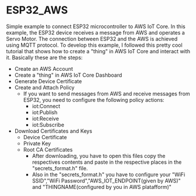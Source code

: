 # ESP32_AWS
Simple example to connect ESP32 microcontroller to AWS IoT Core. In this example, the ESP32 device receives a message from AWS and operates a Servo Motor.
The connection between ESP32 and the AWS is achieved using MQTT protocol.
To develop this example, I followed this pretty cool tutorial that shows how to create a "thing" in AWS IoT Core and interact with it. Basically these are the steps:
  - Create an AWS Account
  - Create a "thing" in AWS IoT Core Dashboard
  - Generate Device Certificate
  - Create and Attach Policy
    - If you want to send messages from AWS and receive messages from ESP32, you need to configure the following policy actions:
      - iot:Connect
      - iot:Publish
      - iot:Receive
      - iot:Subscribe
  - Download Certificates and Keys
    - Device Certificate
    - Private Key
    - Root CA Certificates
      - After downloading, you have to open this files copy the respectives contents and paste in the respective places in the "secrets_format.h" file.
      - Also in the "secrets_format.h" you have to configure your "WiFi SSID","WiFi Password","AWS_IOT_ENDPOINT(given by AWS)" and "THINGNAME(configured by you in AWS platafform)"
